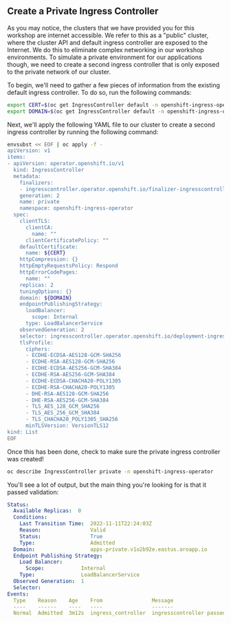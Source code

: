 ## Create a Private Ingress Controller

As you may notice, the clusters that we have provided you for this workshop are internet accessible. We refer to this as a "public" cluster, where the cluster API and default ingress controller are exposed to the Internet. We do this to eliminate complex networking in our workshop environments. To simulate a private environment for our applications though, we need to create a second ingress controller that is only exposed to the private network of our cluster.

To begin, we'll need to gather a few pieces of information from the existing default ingress controller. To do so, run the following commands:

```bash
export CERT=$(oc get IngressController default -n openshift-ingress-operator -o jsonpath='{.spec.defaultCertificate.name}')
export DOMAIN=$(oc get IngressController default -n openshift-ingress-operator -o jsonpath='{.status.domain}' | sed "s/apps/apps-private/g")
```

Next, we'll apply the following YAML file to our cluster to create a second ingress controller by running the following command:

``` bash
envsubst << EOF | oc apply -f -
apiVersion: v1
items:
- apiVersion: operator.openshift.io/v1
  kind: IngressController
  metadata:
    finalizers:
    - ingresscontroller.operator.openshift.io/finalizer-ingresscontroller
    generation: 2
    name: private
    namespace: openshift-ingress-operator
  spec:
    clientTLS:
      clientCA:
        name: ""
      clientCertificatePolicy: ""
    defaultCertificate:
      name: ${CERT}
    httpCompression: {}
    httpEmptyRequestsPolicy: Respond
    httpErrorCodePages:
      name: ""
    replicas: 2
    tuningOptions: {}
    domain: ${DOMAIN}
    endpointPublishingStrategy:
      loadBalancer:
        scope: Internal
      type: LoadBalancerService
    observedGeneration: 2
    selector: ingresscontroller.operator.openshift.io/deployment-ingresscontroller=private
    tlsProfile:
      ciphers:
      - ECDHE-ECDSA-AES128-GCM-SHA256
      - ECDHE-RSA-AES128-GCM-SHA256
      - ECDHE-ECDSA-AES256-GCM-SHA384
      - ECDHE-RSA-AES256-GCM-SHA384
      - ECDHE-ECDSA-CHACHA20-POLY1305
      - ECDHE-RSA-CHACHA20-POLY1305
      - DHE-RSA-AES128-GCM-SHA256
      - DHE-RSA-AES256-GCM-SHA384
      - TLS_AES_128_GCM_SHA256
      - TLS_AES_256_GCM_SHA384
      - TLS_CHACHA20_POLY1305_SHA256
      minTLSVersion: VersionTLS12
kind: List
EOF
```

Once this has been done, check to make sure the private ingress controller was created!

```bash
oc describe IngressController private -n openshift-ingress-operator
```

You'll see a lot of output, but the main thing you're looking for is that it passed validation:

```yaml
Status:
  Available Replicas:  0
  Conditions:
    Last Transition Time:  2022-11-11T22:24:03Z
    Reason:                Valid
    Status:                True
    Type:                  Admitted
  Domain:                  apps-private.v1o2b92e.eastus.aroapp.io
  Endpoint Publishing Strategy:
    Load Balancer:
      Scope:            Internal
    Type:               LoadBalancerService
  Observed Generation:  1
  Selector:             
Events:
  Type    Reason    Age    From                Message
  ----    ------    ----   ----                -------
  Normal  Admitted  3m12s  ingress_controller  ingresscontroller passed validation
```